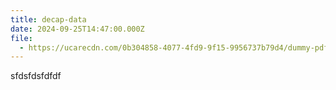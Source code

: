 ```yaml
---
title: decap-data
date: 2024-09-25T14:47:00.000Z
file:
  - https://ucarecdn.com/0b304858-4077-4fd9-9f15-9956737b79d4/dummy-pdf_4.pdf
---
```

sfdsfdsfdfdf
